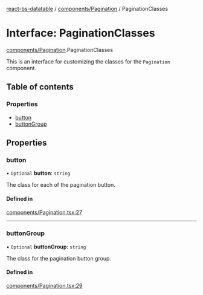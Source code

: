 [react-bs-datatable](../README.md) / [components/Pagination](../modules/components_Pagination.md) / PaginationClasses

# Interface: PaginationClasses

[components/Pagination](../modules/components_Pagination.md).PaginationClasses

This is an interface for customizing the classes for
the `Pagination` component.

## Table of contents

### Properties

- [button](components_Pagination.PaginationClasses.md#button)
- [buttonGroup](components_Pagination.PaginationClasses.md#buttongroup)

## Properties

### button

• `Optional` **button**: `string`

The class for each of the pagination button.

#### Defined in

[components/Pagination.tsx:27](https://github.com/imballinst/react-bs-datatable/blob/ed76c0b/src/components/Pagination.tsx#L27)

___

### buttonGroup

• `Optional` **buttonGroup**: `string`

The class for the pagination button group.

#### Defined in

[components/Pagination.tsx:29](https://github.com/imballinst/react-bs-datatable/blob/ed76c0b/src/components/Pagination.tsx#L29)
